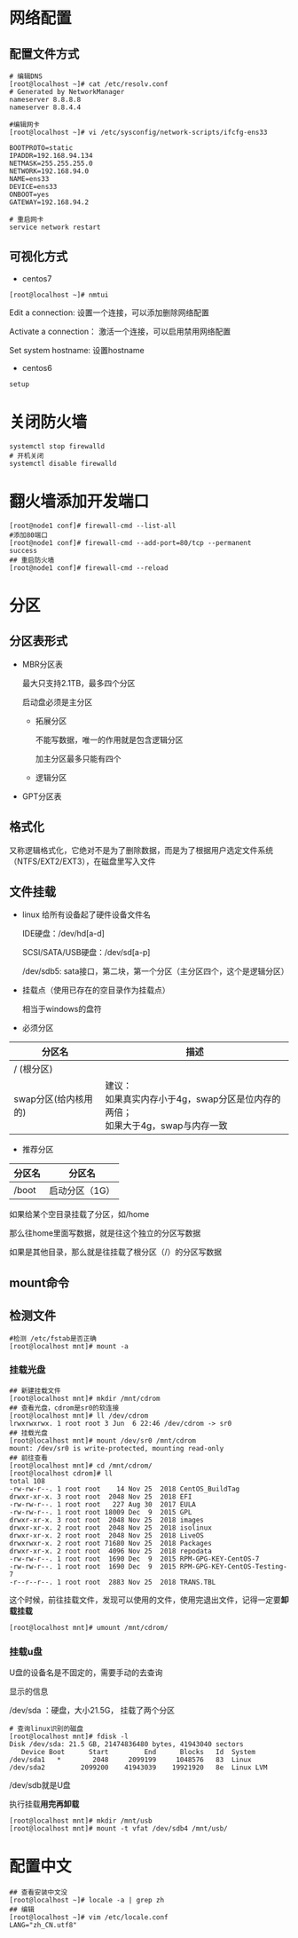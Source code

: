 # 网络配置

## 配置文件方式

```shell
# 编辑DNS
[root@localhost ~]# cat /etc/resolv.conf
# Generated by NetworkManager
nameserver 8.8.8.8
nameserver 8.8.4.4

#编辑网卡
[root@localhost ~]# vi /etc/sysconfig/network-scripts/ifcfg-ens33

BOOTPROTO=static
IPADDR=192.168.94.134
NETMASK=255.255.255.0
NETWORK=192.168.94.0
NAME=ens33
DEVICE=ens33
ONBOOT=yes
GATEWAY=192.168.94.2

# 重启网卡
service network restart
```

## 可视化方式

- centos7

```shell
[root@localhost ~]# nmtui
```

Edit a connection: 设置一个连接，可以添加删除网络配置

Activate a connection： 激活一个连接，可以启用禁用网络配置

Set system hostname: 设置hostname

- centos6

```shell
setup
```



# 关闭防火墙

```shell
systemctl stop firewalld
# 开机关闭
systemctl disable firewalld
```

# 翻火墙添加开发端口

```shell
[root@node1 conf]# firewall-cmd --list-all
#添加80端口
[root@node1 conf]# firewall-cmd --add-port=80/tcp --permanent
success
## 重启防火墙
[root@node1 conf]# firewall-cmd --reload
```

# 分区

## 分区表形式

- MBR分区表

  最大只支持2.1TB，最多四个分区

  启动盘必须是主分区

  - 拓展分区

    不能写数据，唯一的作用就是包含逻辑分区

    加主分区最多只能有四个

  - 逻辑分区

- GPT分区表

## 格式化

又称逻辑格式化，它绝对不是为了删除数据，而是为了根据用户选定文件系统（NTFS/EXT2/EXT3），在磁盘里写入文件

## 文件挂载

- linux 给所有设备起了硬件设备文件名

  IDE硬盘：/dev/hd[a-d]

  SCSI/SATA/USB硬盘：/dev/sd[a-p]

  /dev/sdb5: sata接口，第二块，第一个分区（主分区四个，这个是逻辑分区）

- 挂载点（使用已存在的空目录作为挂载点）

  相当于windows的盘符

- 必须分区

| 分区名               | 描述                                                         |
| -------------------- | ------------------------------------------------------------ |
| / (根分区)           |                                                              |
| swap分区(给内核用的) | 建议：<br />如果真实内存小于4g，swap分区是位内存的两倍；<br />如果大于4g，swap与内存一致 |

- 推荐分区

| 分区名 | 分区名         |
| ------ | -------------- |
| /boot  | 启动分区（1G） |

如果给某个空目录挂载了分区，如/home

那么往home里面写数据，就是往这个独立的分区写数据

如果是其他目录，那么就是往挂载了根分区（/）的分区写数据

## mount命令

## 检测文件

```shell
#检测 /etc/fstab是否正确
[root@localhost mnt]# mount -a
```





### 挂载光盘

```shell
## 新建挂载文件
[root@localhost mnt]# mkdir /mnt/cdrom
## 查看光盘，cdrom是sr0的软连接
[root@localhost mnt]# ll /dev/cdrom 
lrwxrwxrwx. 1 root root 3 Jun  6 22:46 /dev/cdrom -> sr0
## 挂载光盘
[root@localhost mnt]# mount /dev/sr0 /mnt/cdrom
mount: /dev/sr0 is write-protected, mounting read-only
## 前往查看
[root@localhost mnt]# cd /mnt/cdrom/
[root@localhost cdrom]# ll
total 108
-rw-rw-r--. 1 root root    14 Nov 25  2018 CentOS_BuildTag
drwxr-xr-x. 3 root root  2048 Nov 25  2018 EFI
-rw-rw-r--. 1 root root   227 Aug 30  2017 EULA
-rw-rw-r--. 1 root root 18009 Dec  9  2015 GPL
drwxr-xr-x. 3 root root  2048 Nov 25  2018 images
drwxr-xr-x. 2 root root  2048 Nov 25  2018 isolinux
drwxr-xr-x. 2 root root  2048 Nov 25  2018 LiveOS
drwxrwxr-x. 2 root root 71680 Nov 25  2018 Packages
drwxr-xr-x. 2 root root  4096 Nov 25  2018 repodata
-rw-rw-r--. 1 root root  1690 Dec  9  2015 RPM-GPG-KEY-CentOS-7
-rw-rw-r--. 1 root root  1690 Dec  9  2015 RPM-GPG-KEY-CentOS-Testing-7
-r--r--r--. 1 root root  2883 Nov 25  2018 TRANS.TBL
```

这个时候，前往挂载文件，发现可以使用的文件，使用完退出文件，记得一定要**卸载挂载**

```shell
[root@localhost mnt]# umount /mnt/cdrom/
```

### 挂载u盘

U盘的设备名是不固定的，需要手动的去查询

显示的信息

/dev/sda ：硬盘，大小21.5G， 挂载了两个分区

```shell
# 查询linux识别的磁盘
[root@localhost mnt]# fdisk -l
Disk /dev/sda: 21.5 GB, 21474836480 bytes, 41943040 sectors
   Device Boot      Start         End      Blocks   Id  System
/dev/sda1   *        2048     2099199     1048576   83  Linux
/dev/sda2         2099200    41943039    19921920   8e  Linux LVM

```

/dev/sdb就是U盘

执行挂载**用完再卸载**

```shell
[root@localhost mnt]# mkdir /mnt/usb
[root@localhost mnt]# mount -t vfat /dev/sdb4 /mnt/usb/

```

# 配置中文

```shell
## 查看安装中文没
[root@localhost ~]# locale -a | grep zh
## 编辑
[root@localhost ~]# vim /etc/locale.conf
LANG="zh_CN.utf8"


```

